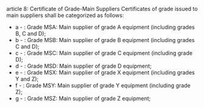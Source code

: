 article 8: Certificate of Grade-Main Suppliers 
Certificates of grade issued to main suppliers shall be categorized as follows: 
<ul>
			<li>a - : Grade MSA: Main supplier of grade A equipment (including grades B, C and D); <ul>
			</ul></li>			<li>b - : Grade MSB: Main supplier of grade B equipment (including grades C and D); <ul>
			</ul></li>			<li>c - : Grade MSC: Main supplier of grade C equipment (including grade D); <ul>
			</ul></li>			<li>d - : Grade MSD: Main supplier of grade D equipment; <ul>
			</ul></li>			<li>e - : Grade MSX: Main supplier of grade X equipment (including grades Y and Z); <ul>
			</ul></li>			<li>f - : Grade MSY: Main supplier of grade Y equipment (including grade Z); <ul>
			</ul></li>			<li>g - : Grade MSZ: Main supplier of grade Z equipment;<ul>
			</ul></li></ul>